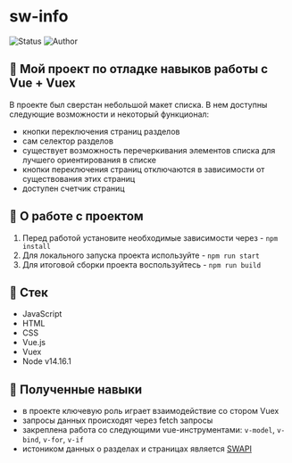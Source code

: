 # sw-info

<p>
  <img alt="Status" src="https://img.shields.io/badge/status-released-green" >
  <img alt="Author" src="https://img.shields.io/badge/author-MaximSinyukov-blue" />
</p>

## :100: Мой проект по отладке навыков работы с Vue + Vuex

В проекте был сверстан небольшой макет списка. В нем доступны следующие возможности и некоторый функционал:
* кнопки переключения страниц разделов
* сам селектор разделов
* существует возможность перечеркивания элементов списка для лучшего ориентирования в списке
* кнопки переключения страниц отключаются в зависимости от существования этих страниц
* доступен счетчик страниц

## :electric_plug: О работе с проектом

1. Перед работой установите необходимые зависимости через - `npm install`
2. Для локального запуска проекта используйте - `npm run start`
3. Для итоговой сборки проекта воспользуйтесь - `npm run build`

## :bookmark_tabs: Стек

- JavaScript
- HTML
- CSS
- Vue.js
- Vuex
- Node v14.16.1

## :dart: Полученные навыки

* в проекте ключевую роль играет взаимодействие со стором Vuex
* запросы данных происходят через fetch запросы
* закреплена работа со следующими vue-инструментами: `v-model`, `v-bind`, `v-for`,  `v-if`
* истоником данных о разделах и страницах является [SWAPI](https://swapi.dev/)
